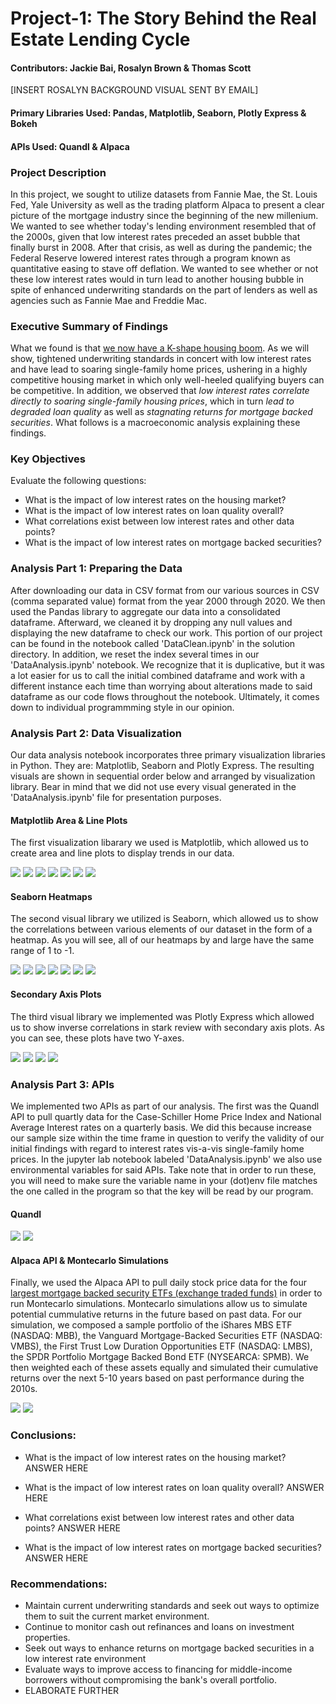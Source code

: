 # Project-1: The Story Behind the Real Estate Lending Cycle
#### Contributors: Jackie Bai, Rosalyn Brown & Thomas Scott

[INSERT ROSALYN BACKGROUND VISUAL SENT BY EMAIL]

#### Primary Libraries Used: Pandas, Matplotlib, Seaborn, Plotly Express & Bokeh

#### APIs Used: Quandl & Alpaca

### Project Description 
In this project, we sought to utilize datasets from Fannie Mae, the St. Louis Fed, Yale University as well as the trading platform Alpaca to present a clear picture of the mortgage industry since the beginning of the new millenium. We wanted to see whether today's lending environment resembled that of the 2000s, given that low interest rates preceded an asset bubble that finally burst in 2008. After that crisis, as well as during the pandemic; the Federal Reserve lowered interest rates through a program known as quantitative easing to stave off deflation. We wanted to see whether or not these low interest rates would in turn lead to another housing bubble in spite of enhanced underwriting standards on the part of lenders as well as agencies such as Fannie Mae and Freddie Mac.

### Executive Summary of Findings
What we found is that [we now have a K-shape housing boom](https://www.axios.com/housing-bubble-federal-reserve-intervention-1ac8151e-d8f3-4984-af23-23414932a32b.html). As we will show, tightened underwriting standards in concert with low interest rates and have lead to soaring single-family home prices, ushering in a highly competitive housing market in which only well-heeled qualifying buyers can be competitive. In addition, we observed that *low interest rates correlate directly to soaring single-family housing prices*, which in turn *lead to degraded loan quality* as well as *stagnating returns for mortgage backed securities*. What follows is a macroeconomic analysis explaining these findings.

### Key Objectives
Evaluate the following questions:
- What is the impact of low interest rates on the housing market?
- What is the impact of low interest rates on loan quality overall?
- What correlations exist between low interest rates and other data points?
- What is the impact of low interest rates on mortgage backed securities?

### Analysis Part 1: Preparing the Data
After downloading our data in CSV format from our various sources in CSV (comma separated value) format from the year 2000 through 2020. We then used the Pandas library to aggregate our data into a consolidated dataframe. Afterward, we cleaned it by dropping any null values and displaying the new dataframe to check our work. This portion of our project can be found in the notebook called 'DataClean.ipynb' in the solution directory. In addition, we reset the index several times in our 'DataAnalysis.ipynb' notebook. We recognize that it is duplicative, but it was a lot easier for us to call the initial combined dataframe and work with a different instance each time than worrying about alterations made to said dataframe as our code flows throughout the notebook. Ultimately, it comes down to individual programmming style in our opinion.

### Analysis Part 2: Data Visualization
Our data analysis notebook incorporates three primary visualization libraries in Python. They are: Matplotlib, Seaborn and Plotly Express. The resulting visuals are shown in sequential order below and arranged by visualization library. Bear in mind that we did not use every visual generated in the 'DataAnalysis.ipynb' file for presentation purposes.

#### Matplotlib Area & Line Plots
The first visualization libarary we used is Matplotlib, which allowed us to create area and line plots to display trends in our data. 

<img src="https://raw.githubusercontent.com/ThomasJScott3/Housing-Market-Project-1/main/Images/Case-Schiller_vs_Interest_Rate_Plot.png" class="center">

<img src="https://raw.githubusercontent.com/ThomasJScott3/Housing-Market-Project-1/main/Images/Federal_Funds_Rate_vs_Interest_Rate_Plot.png" class="center">

<img src="https://raw.githubusercontent.com/ThomasJScott3/Housing-Market-Project-1/main/Images/Loan_Volume_vs_Interest_Rate_Plot.png" class="center">

<img src="https://raw.githubusercontent.com/ThomasJScott3/Housing-Market-Project-1/main/Images/FICO_Score_vs_Interest_Rate_Plot.png" class="center">

<img src="https://raw.githubusercontent.com/ThomasJScott3/Housing-Market-Project-1/main/Images/Weighted_LTV_vs_FICO_Plot.png" class="center">

<img src="https://raw.githubusercontent.com/ThomasJScott3/Housing-Market-Project-1/main/Images/Weighted_Interest_Rate_vs_LTV_Plot.png" class="center">

<img src="https://raw.githubusercontent.com/ThomasJScott3/Housing-Market-Project-1/main/Images/Investor_vs_Cashout_Plot.png" class="center">


#### Seaborn Heatmaps
The second visual library we utilized is Seaborn, which allowed us to show the correlations between various elements of our dataset in the form of a heatmap. As you will see, all of our heatmaps by and large have the same range of 1 to -1. 

<img src="https://raw.githubusercontent.com/ThomasJScott3/Housing-Market-Project-1/main/Images/Case-Schiller_vs_Interest_Rate_Heatmap.png" class="center">

<img src="https://raw.githubusercontent.com/ThomasJScott3/Housing-Market-Project-1/main/Images/Federal_Funds_Rate_vs_Interest_Rate_Heatmap.png" class="center">

<img src="https://raw.githubusercontent.com/ThomasJScott3/Housing-Market-Project-1/main/Images/Loan_Volume_vs_Interest_Rate_Heatmap.png" class="center">

<img src="https://raw.githubusercontent.com/ThomasJScott3/Housing-Market-Project-1/main/Images/FICO_Score_vs_Interest_Rate_Heatmap.png" class="center">

<img src="https://raw.githubusercontent.com/ThomasJScott3/Housing-Market-Project-1/main/Images/Weighted_LTV_vs_FICO_Heatmap.png" class="center">

<img src="https://raw.githubusercontent.com/ThomasJScott3/Housing-Market-Project-1/main/Images/Weighted_Interest_Rate_vs_LTV_Heatmap.png" class="center">

<img src="https://raw.githubusercontent.com/ThomasJScott3/Housing-Market-Project-1/main/Images/Investor_vs_Cashout_Heatmap.png" class="center">

#### Secondary Axis Plots
The third visual library we implemented was Plotly Express which allowed us to show inverse correlations in stark review with secondary axis plots. As you can see, these plots have two Y-axes.  

<img src="https://raw.githubusercontent.com/ThomasJScott3/Housing-Market-Project-1/main/Images/Debt_to_Income_Ratio_vs_FICO_Plot.png" class="center">

<img src="https://raw.githubusercontent.com/ThomasJScott3/Housing-Market-Project-1/main/Images/Number_of_Loans_Originated_vs_FICO_Plot.png" class="center">

<img src="https://raw.githubusercontent.com/ThomasJScott3/Housing-Market-Project-1/main/Images/Number_of_Loans_Originated_vs_LTV_Plot.png" class="center">

<img src="https://raw.githubusercontent.com/ThomasJScott3/Housing-Market-Project-1/main/Images/Case-Schiller_vs_Prapayment_Percentage_Plot.png" class="center">


### Analysis Part 3: APIs
 We implemented two APIs as part of our analysis. The first was the Quandl API to pull quartly data for the Case-Schiller Home Price Index and National Average Interest rates on a quarterly basis. We did this because increase our sample size within the time frame in question to verify the validity of our initial findings with regard to interest rates vis-a-vis single-family home prices. In the jupyter lab notebook labeled 'DataAnalysis.ipynb' we also use environmental variables for said APIs. Take note that in order to run these, you will need to make sure the variable name in your (dot)env file matches the one called in the program so that the key will be read by our program. 
 
 #### Quandl
<img src="https://raw.githubusercontent.com/ThomasJScott3/Housing-Market-Project-1/main/Images/Quandl_Quarterly_Case-Schiller_vs_Interest_Rate_Plot.png" class="center">

<img src="https://raw.githubusercontent.com/ThomasJScott3/Housing-Market-Project-1/main/Images/Quandl_Quarterly_Case-Schiller_vs_Interest_Rate_Heatmap.png" class="center">

#### Alpaca API & Montecarlo Simulations
Finally, we used the Alpaca API to pull daily stock price data for the four [largest mortgage backed security ETFs (exchange traded funds)](https://etfdb.com/etfdb-category/mortgage-backed-securities/) in order to run Montecarlo simulations. Montecarlo simulations allow us to simulate potential cummulative returns in the future based on past data. For our simulation, we composed a sample portfolio of the iShares MBS ETF (NASDAQ: MBB), the Vanguard Mortgage-Backed Securities ETF (NASDAQ: VMBS), the First Trust Low Duration Opportunities ETF (NASDAQ: LMBS), the SPDR Portfolio Mortgage Backed Bond ETF (NYSEARCA: SPMB). We then weighted each of these assets equally and simulated their cumulative returns over the next 5-10 years based on past performance during the 2010s.

<img src="https://raw.githubusercontent.com/ThomasJScott3/Housing-Market-Project-1/main/Images/Mortgage_Backed_Securities_ETF_Montecarlo_5_Year.png" class="center">

<img src="https://raw.githubusercontent.com/ThomasJScott3/Housing-Market-Project-1/main/Images/Mortgage_Backed_Securities_ETF_Montecarlo_10_Year.png" class="center">

### Conclusions:
- What is the impact of low interest rates on the housing market?
ANSWER HERE

- What is the impact of low interest rates on loan quality overall?
ANSWER HERE

- What correlations exist between low interest rates and other data points?
ANSWER HERE

- What is the impact of low interest rates on mortgage backed securities?
ANSWER HERE

### Recommendations:
- Maintain current underwriting standards and seek out ways to optimize them to suit the current market environment.
- Continue to monitor cash out refinances and loans on investment properties.
- Seek out ways to enhance returns on mortgage backed securities in a low interest rate environment
- Evaluate ways to improve access to financing for middle-income borrowers without compromising the bank's overall portfolio.
- ELABORATE FURTHER


